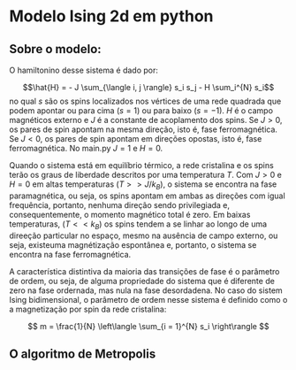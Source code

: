 # Modelo Ising 2d em python

## Sobre o modelo:

O hamiltonino desse sistema é dado por:

$$\hat{H} = - J \sum_{\langle i, j \rangle} s_i s_j - H \sum_i^{N} s_i$$
no qual $s$ são os spins localizados nos vértices de uma rede quadrada que podem apontar ou para cima ($s = 1$) ou para baixo ($s = -1$). $H$ é o campo magnéticos externo e $J$ é a constante de acoplamento dos spins. Se $J > 0$, os pares de spin apontam na mesma direção, isto é, fase ferromagnética. Se $J < 0$, os pares de spin apontam em direções opostas, isto é, fase ferromagnética. No main.py $J = 1$ e $H = 0$.

Quando o sistema está em equilíbrio térmico, a rede cristalina e os spins terão os graus de liberdade descritos por uma temperatura $T$. Com $J >0$ e $H = 0$ em altas temperaturas ($T >> J/k_B$), o sistema se encontra na fase paramagnética, ou seja, os spins apontam em ambas as direções com igual frequência, portanto, nenhuma direção sendo privilegiada e, consequentemente, o momento magnético total é zero. Em baixas temperaturas, ($T << k_B$) os spins tendem a se linhar ao longo de uma direeção particular no espaço, mesmo na ausência de campo externo, ou seja, existeuma magnétização espontânea e, portanto, o sistema se encontra na fase ferromagnética. 

A característica distintiva da maioria das transições de fase é o parâmetro de ordem, ou seja, de alguma propriedade do sistema que é diferente de zero na fase ordernada, mas nula na fase desordadena. No caso do sistem Ising bidimensional, o parâmetro de ordem nesse sistema é definido como o a magnetização por spin da rede cristalina:

$$ m = \frac{1}{N} \left\langle \sum_{i = 1}^{N} s_i \right\rangle $$

## O algoritmo de Metropolis
